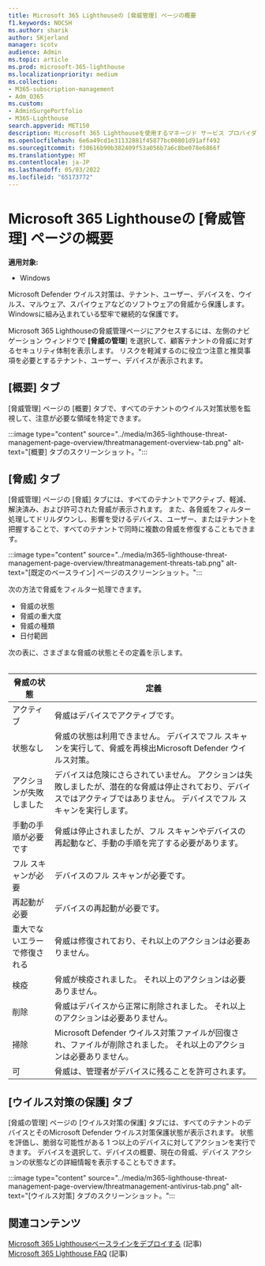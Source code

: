 ```yaml
---
title: Microsoft 365 Lighthouseの [脅威管理] ページの概要
f1.keywords: NOCSH
ms.author: sharik
author: SKjerland
manager: scotv
audience: Admin
ms.topic: article
ms.prod: microsoft-365-lighthouse
ms.localizationpriority: medium
ms.collection:
- M365-subscription-management
- Adm_O365
ms.custom:
- AdminSurgePortfolio
- M365-Lighthouse
search.appverid: MET150
description: Microsoft 365 Lighthouseを使用するマネージド サービス プロバイダー (MSP) については、脅威管理ページを参照してください。
ms.openlocfilehash: 6e6a49cd1e31132881f45877bc00801d91aff492
ms.sourcegitcommit: f30616b90b382409f53a056b7a6c8be078e6866f
ms.translationtype: MT
ms.contentlocale: ja-JP
ms.lasthandoff: 05/03/2022
ms.locfileid: "65173772"
---
```

# <a name="overview-of-the-threat-management-page-in-microsoft-365-lighthouse"></a>Microsoft 365 Lighthouseの [脅威管理] ページの概要 

**適用対象:**

- Windows

Microsoft Defender ウイルス対策は、テナント、ユーザー、デバイスを、ウイルス、マルウェア、スパイウェアなどのソフトウェアの脅威から保護します。 Windowsに組み込まれている堅牢で継続的な保護です。  
  
Microsoft 365 Lighthouseの脅威管理ページにアクセスするには、左側のナビゲーション ウィンドウで **[脅威の管理**] を選択して、顧客テナントの脅威に対するセキュリティ体制を表示します。 リスクを軽減するのに役立つ注意と推奨事項を必要とするテナント、ユーザー、デバイスが表示されます。  
  
## <a name="overview-tab"></a>[概要] タブ  
  
[脅威管理] ページの [概要] タブで、すべてのテナントのウイルス対策状態を監視して、注意が必要な領域を特定できます。

:::image type="content" source="../media/m365-lighthouse-threat-management-page-overview/threatmanagement-overview-tab.png" alt-text="[概要] タブのスクリーンショット。":::

## <a name="threats-tab"></a>[脅威] タブ

[脅威管理] ページの [脅威] タブには、すべてのテナントでアクティブ、軽減、解決済み、および許可された脅威が表示されます。 また、各脅威をフィルター処理してドリルダウンし、影響を受けるデバイス、ユーザー、またはテナントを把握することで、すべてのテナントで同時に複数の脅威を修復することもできます。

:::image type="content" source="../media/m365-lighthouse-threat-management-page-overview/threatmanagement-threats-tab.png" alt-text="[既定のベースライン] ページのスクリーンショット。":::
  
次の方法で脅威をフィルター処理できます。

- 脅威の状態
- 脅威の重大度
- 脅威の種類
- 日付範囲

次の表に、さまざまな脅威の状態とその定義を示します。<br><br>

| 脅威の状態 | 定義 |
|---|---|
| アクティブ | 脅威はデバイスでアクティブです。 |
| 状態なし | 脅威の状態は利用できません。 デバイスでフル スキャンを実行して、脅威を再検出Microsoft Defender ウイルス対策。 |
| アクションが失敗しました | デバイスは危険にさらされていません。 アクションは失敗しましたが、潜在的な脅威は停止されており、デバイスではアクティブではありません。 デバイスでフル スキャンを実行します。 |
| 手動の手順が必要です | 脅威は停止されましたが、フル スキャンやデバイスの再起動など、手動の手順を完了する必要があります。 |
| フル スキャンが必要 | デバイスのフル スキャンが必要です。 |
| 再起動が必要 | デバイスの再起動が必要です。 |
| 重大でないエラーで修復される | 脅威は修復されており、それ以上のアクションは必要ありません。 |
| 検疫 | 脅威が検疫されました。 それ以上のアクションは必要ありません。 |
| 削除 | 脅威はデバイスから正常に削除されました。 それ以上のアクションは必要ありません。 |
| 掃除 | Microsoft Defender ウイルス対策ファイルが回復され、ファイルが削除されました。 それ以上のアクションは必要ありません。 |
| 可 | 脅威は、管理者がデバイスに残ることを許可されます。 | 

## <a name="antivirus-protection-tab"></a>[ウイルス対策の保護] タブ

[脅威の管理] ページの [ウイルス対策の保護] タブには、すべてのテナントのデバイスとそのMicrosoft Defender ウイルス対策保護状態が表示されます。 状態を評価し、脆弱な可能性がある 1 つ以上のデバイスに対してアクションを実行できます。 デバイスを選択して、デバイスの概要、現在の脅威、デバイス アクションの状態などの詳細情報を表示することもできます。

:::image type="content" source="../media/m365-lighthouse-threat-management-page-overview/threatmanagement-antivirus-tab.png" alt-text="[ウイルス対策] タブのスクリーンショット。":::

## <a name="related-content"></a>関連コンテンツ

[Microsoft 365 Lighthouseベースラインをデプロイする](m365-lighthouse-deploy-baselines.md) (記事)\
[Microsoft 365 Lighthouse FAQ](m365-lighthouse-faq.yml) (記事)
